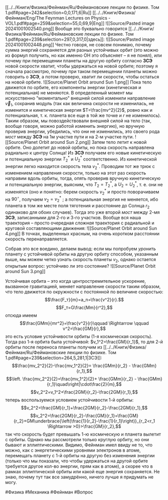 [[../../Книги/Физика/Фейнман/Ru/Феймановские лекции по физике. Том 1.pdf#page=242&selection=0,0,171,6|Ru]]
[[../../Книги/Физика/Фейнман/Eng/The Feynman Lectures on Physics - VOL1.pdf#page=259&selection=55,0,69,9|Eng]]
![[Source/Pasted image 20241001002540.png]]
Вообще это буквально говорится [[../../Книги/Физика/Фейнман/Ru/Феймановские лекции по физике. Том 1.pdf#page=239&selection=297,0,317,0|здесь]]:
![[Source/Pasted image 20241001002448.png]]
Честно говоря, не совсем понимаю, почему сумма энергий сохраняется для разных устойчивых орбит (это можно из формул получить, но как именно ОН это объясняет – я не понял), или почему при перемещении планеты на другую орбиту согласно **ЗСЭ** новой скорости хватит, чтобы удержаться на новой орбите; поэтому я сначала рассмотрю, почему при таком перемещении планеты можно говорить о **ЗСЭ**, а потом проверю, хватит ли скорости, чтобы остаться на новой орбите.
![[Source/Planet Orbit around Sun 1.png]]
Пока тело движется по орбите, его компоненты энергии (кинетическая и потенциальная) не меняются.
В определенный момент мы искусственно "моментально" внешней силой изменили направление $\vec{v}_1$, сохранив модуль (так как величина скорости не изменилась, не изменится и кинетическая энергия $T=\frac{mv^2}{2}$, ровно как и потенциальная, т. к. планета все еще в той же точке и $r$ не изменилось). Таким образом, мы повоздействовали внешней силой на тело (так, вообще говоря, можно работой изменить энергию), но вручную проверив энергии, убедились, что они не изменились, это своего рода *мост* между **ЗСЭ** на 1м участке пути и на 2-м участке пути.
![[Source/Planet Orbit around Sun 2.png]]
Затем тело летит к новой орбите. Оно долетит до новой орбиты, но пока скорость направлена радиально к центру Солнца! Из **ЗСЭ** получаем его новые кинетическую и потенциальную энергии $T_2^*$ и $U_2^*$ соответственно. Из кинетической энергии легко находится скорость тела $v_2^*$. Проводим тот же трюк с изменением направления скорости, только на этот раз скорость направим вдоль орбиты, тогда, опять проверив вручную кинетическую и потенциальную энергии, выясним, что $T_2=T_2^*$, а $U_2=U_2^*$, т. е. они не изменятся (оно и понятно: берем скорость $v_2^*$ и просто поворачиваем на $90^\circ$, получаем $v_2=v_2^*$ ; а потенциальная энергия не меняется, ибо планета в том же месте поля тяготения и расстояние до Солнца $r_2$ одинаково для обоих случаев). Тогда это уже второй *мост* между 2-мя **ЗСЭ**, записанными для 2-го и 3-го участков.
Вообще вся наша траектория – просто очередная *сложная* траектория с радиальной и круговой составляющими движения:
![[Source/Planet Orbit around Sun 4.png]]
В точках, выделенных красным, на очень коротком расстоянии скорость перенаправляется.

Собрав это все воедино, делаем вывод: если мы попробуем *уронить* планету с устойчивой орбиты на другую орбиту способом, указанным выше, мы можем четко узнать скорость планеты $v_2$, однако остается открытым вопрос: устойчиво ли это состояние?
![[Source/Planet Orbit around Sun 3.png]]

Устойчивая орбита – это когда центростремительное ускорение, вызванное гравитацией, меняет направление скорости таким образом, что тело движется по окружности с постоянной по величине скоростью:
$$\frac{F_т}{m}=a_n=\frac{v^2}{r}.$$
$$F_т=G\frac{Mm}{r^2},$$
отсюда имеем
$$\frac{GMm}{mr^2}=\frac{v^2}{r}\qquad \Rightarrow \qquad v^2=\frac{GM}{r},$$
это есть условие устойчивости орбиты (1-я космическая скорость).
Тогда раз 1-я орбита была устойчивой: $v_1^2=\frac{GM}{r_1}$, то для 2-й орбиты после переноса планеты получим из [[../../Книги/Физика/Фейнман/Ru/Феймановские лекции по физике. Том 1.pdf#page=239&selection=264,5,281,1|ЗСЭ]]:
$$\frac{mv_2^2}{2}-\frac{mv_1^2}{2}= \frac{GMm}{r_2} - \frac{GMm}{r_1},$$
$$\left. \frac{mv_2^2}{2}=\frac{mv_1^2}{2}+ \frac{GMm}{r_2} - \frac{GMm}{r_1}\quad\right|\cdot\frac{2}{m},$$
$$v_2^2=v_1^2+\frac{2GM}{r_2}-\frac{2GM}{r_1},$$
теперь воспользуемся условием устойчивости 1-й орбиты:
$$v_2^2=\frac{GM}{r_1}+\frac{2GM}{r_2}-\frac{2GM}{r_1},$$
$$v_2^2=\frac{2GM}{r_2}-\frac{GM}{r_1}=\frac{GM}{r_2}+GM\underbrace{\left(\frac{1}{r_2}-\frac{1}{r_1}\right)}_{r_2<r_1 \Rightarrow >0}>\frac{GM}{r_2},$$
так что скорость будет превышать 1-ю космическую и планета вылетит с орбиты.
Однако мы рассмотрели только круглую орбиту, но они бывают и эллиптическими. Видимо, Фейнман имел ввиду не то, что можно, как с энергетическими уровнями электронов в атоме, перемещать планету с 1-й орбиты на другую без изменения энергии (только что мы показали, что чтобы удержаться на другой орбите требуется другое кол-во энергии, прям как в атоме), а скорее что в рамках эллиптической орбиты или какой еще энергия сохраняется. Не знаю, почему тут так все замудрённо, ничего лучше я придумать не могу.

#Физика #Механика #Фейнман #Вопрос 
